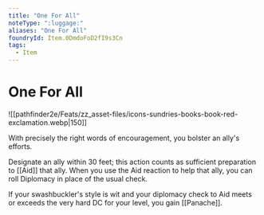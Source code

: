 ```yaml
---
title: "One For All"
noteType: ":luggage:"
aliases: "One For All"
foundryId: Item.0DmdoFoD2fI9s3Cn
tags:
  - Item
---
```


# One For All
![[pathfinder2e/Feats/zz_asset-files/icons-sundries-books-book-red-exclamation.webp|150]]

With precisely the right words of encouragement, you bolster an ally's efforts.

Designate an ally within 30 feet; this action counts as sufficient preparation to [[Aid]] that ally. When you use the Aid reaction to help that ally, you can roll Diplomacy in place of the usual check.

If your swashbuckler's style is wit and your diplomacy check to Aid meets or exceeds the very hard DC for your level, you gain [[Panache]].
